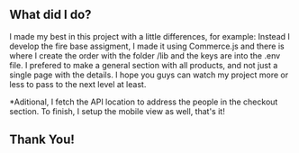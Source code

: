 ## What did I do?
I made my best in this project with a little differences, for example: Instead I develop the fire base assigment, I made it using Commerce.js  and there is where I create the order with the folder /lib and the keys are into the .env file. I prefered to make a general section with all products, and not just a single page with the details. I hope you guys can watch my project more or less to pass to the next level at least. 

*Aditional, I fetch the API location to address the people in the checkout section. To finish, I setup the mobile view as well, that's it!

## Thank You!
